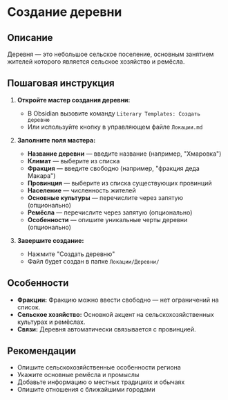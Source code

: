 # Создание деревни

## Описание
Деревня — это небольшое сельское поселение, основным занятием жителей которого является сельское хозяйство и ремёсла.

## Пошаговая инструкция

1. **Откройте мастер создания деревни:**
   - В Obsidian вызовите команду `Literary Templates: Создать деревню`
   - Или используйте кнопку в управляющем файле `Локации.md`

2. **Заполните поля мастера:**
   - **Название деревни** — введите название (например, "Хмаровка")
   - **Климат** — выберите из списка
   - **Фракция** — введите свободно (например, "фракция деда Макара")
   - **Провинция** — выберите из списка существующих провинций
   - **Население** — численность жителей
   - **Основные культуры** — перечислите через запятую (опционально)
   - **Ремёсла** — перечислите через запятую (опционально)
   - **Особенности** — опишите уникальные черты деревни (опционально)

3. **Завершите создание:**
   - Нажмите "Создать деревню"
   - Файл будет создан в папке `Локации/Деревни/`

## Особенности

- **Фракции:** Фракцию можно ввести свободно — нет ограничений на список.
- **Сельское хозяйство:** Основной акцент на сельскохозяйственных культурах и ремёслах.
- **Связи:** Деревня автоматически связывается с провинцией.

## Рекомендации

- Опишите сельскохозяйственные особенности региона
- Укажите основные ремёсла и промыслы
- Добавьте информацию о местных традициях и обычаях
- Опишите отношения с ближайшими городами
